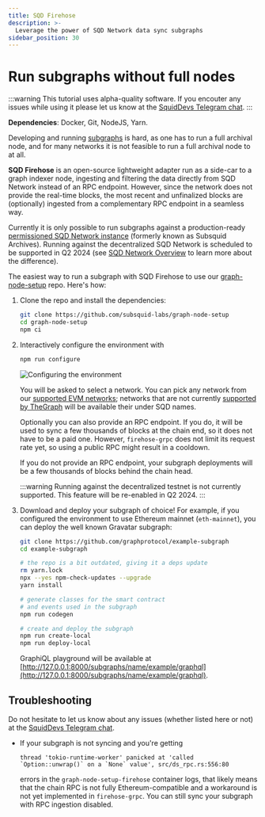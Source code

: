 ```yaml
---
title: SQD Firehose
description: >-
  Leverage the power of SQD Network data sync subgraphs
sidebar_position: 30
---
```


# Run subgraphs without full nodes

:::warning
This tutorial uses alpha-quality software. If you encouter any issues while using it please let us know at the [SquidDevs Telegram chat](https://t.me/HydraDevs).
:::

**Dependencies**: Docker, Git, NodeJS, Yarn.

Developing and running [subgraphs](https://thegraph.com/docs/en/glossary/) is hard, as one has to run a full archival node, and for many networks it is not feasible to run a full archival node to at all. 

**SQD Firehose** is an open-source lightweight adapter run as a side-car to a graph indexer node, ingesting and filtering the data directly from SQD Network instead of an RPC endpoint. However, since the network does not provide the real-time blocks, the most recent and unfinalized blocks are (optionally) ingested from a complementary RPC endpoint in a seamless way.

Currently it is only possible to run subgraphs against a production-ready [permissioned SQD Network instance](/subsquid-network/overview/#open-private-network) (formerly known as Subsquid Archives). Running against the decentralized SQD Network is scheduled to be supported in Q2 2024 (see [SQD Network Overview](/subsquid-network/overview) to learn more about the difference).

The easiest way to run a subgraph with SQD Firehose to use our [graph-node-setup](https://github.com/subsquid-labs/graph-node-setup) repo. Here's how:

1. Clone the repo and install the dependencies:
   ```bash
   git clone https://github.com/subsquid-labs/graph-node-setup
   cd graph-node-setup
   npm ci
   ```

2. Interactively configure the environment with
   ```bash
   npm run configure
   ```

   ![Configuring the environment](subgraphs-support-configuration.gif)

   You will be asked to select a network. You can pick any network from our [supported EVM networks](/subsquid-network/reference/networks/#evm--ethereum-compatible); networks that are not currently [supported by TheGraph](https://thegraph.com/docs/en/developing/supported-networks/) will be available their under SQD names.

   Optionally you can also provide an RPC endpoint. If you do, it will be used to sync a few thousands of blocks at the chain end, so it does not have to be a paid one. However, `firehose-grpc` does not limit its request rate yet, so using a public RPC might result in a cooldown.

   If you do not provide an RPC endpoint, your subgraph deployments will be a few thousands of blocks behind the chain head.

   :::warning
   Running against the decentralized testnet is not currently supported. This feature will be re-enabled in Q2 2024.
   :::

3. Download and deploy your subgraph of choice! For example, if you configured the environment to use Ethereum mainnet (`eth-mainnet`), you can deploy the well known Gravatar subgraph:
   ```bash
   git clone https://github.com/graphprotocol/example-subgraph
   cd example-subgraph

   # the repo is a bit outdated, giving it a deps update
   rm yarn.lock
   npx --yes npm-check-updates --upgrade
   yarn install

   # generate classes for the smart contract
   # and events used in the subgraph
   npm run codegen

   # create and deploy the subgraph
   npm run create-local
   npm run deploy-local
   ```
   GraphiQL playground will be available at [http://127.0.0.1:8000/subgraphs/name/example/graphql](http://127.0.0.1:8000/subgraphs/name/example/graphql).

## Troubleshooting

Do not hesitate to let us know about any issues (whether listed here or not) at the [SquidDevs Telegram chat](https://t.me/HydraDevs).

* If your subgraph is not syncing and you're getting
  ```
  thread 'tokio-runtime-worker' panicked at 'called `Option::unwrap()` on a `None` value', src/ds_rpc.rs:556:80
  ```
  errors in the `graph-node-setup-firehose` container logs, that likely means that the chain RPC is not fully Ethereum-compatible and a workaround is not yet implemented in `firehose-grpc`. You can still sync your subgraph with RPC ingestion disabled.
